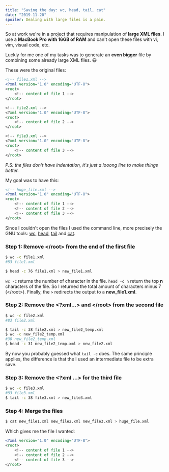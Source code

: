 ```yaml
---
title: "Saving the day: wc, head, tail, cat"
date: "2019-11-20"
spoiler: Dealing with large files is a pain.
---
```


So at work we're in a project that requires manipulation of **large XML files**. I use a **MacBook Pro with 16GB of RAM** and can't open these files with vi, vim, visual code, etc.

Luckly for me one of my tasks was to generate an **even bigger** file by combining some already large XML files. 😃

These were the original files:

```xml
<!-- file1.xml -->
<?xml version="1.0" encoding="UTF-8">
<root>
    <!-- content of file 1 -->
</root>

<!-- file2.xml -->
<?xml version="1.0" encoding="UTF-8">
<root>
    <!-- content of file 2 -->
</root>

<!-- file3.xml -->
<?xml version="1.0" encoding="UTF-8">
<root>
    <!-- content of file 3 -->
</root>
```

_P.S: the files don't have indentation, it's just a looong line to make things better._

My goal was to have this:

```xml
<!-- huge_file.xml -->
<?xml version="1.0" encoding="UTF-8">
<root>
    <!-- content of file 1 -->
    <!-- content of file 2 -->
    <!-- content of file 3 -->
</root>
```

Since I couldn't open the files I used the command line, more precisely the GNU tools: [wc](https://linux.die.net/man/1/wc), [head](https://linux.die.net/man/1/head), [tail](https://linux.die.net/man/1/tail) and [cat](https://linux.die.net/man/1/cat).

### Step 1: Remove \</root> from the end of the first file

```bash
$ wc -c file1.xml
#83 file1.xml

$ head -c 76 file1.xml > new_file1.xml
```

`wc -c` returns the number of character in the file. `head -c n` return the top **n** characters of the file. So I returned the total amount of characters minus 7 (\</root>). Finally, the `>` redirects the output to a **new_file1.xml**.

### Step 2: Remove the <?xml...> and \</root> from the second file

```bash
$ wc -c file2.xml
#83 file2.xml

$ tail -c 38 file2.xml > new_file2_temp.xml
$ wc -c new_file2_temp.xml
#38 new_file2_temp.xml
$ head -c 31 new_file2_temp.xml > new_file2.xml
```

By now you probably guessed what `tail -c` does. The same principle applies, the difference is that the I used an intermediate file to be extra save.

### Step 3: Remove the <?xml ...> for the third file

```bash
$ wc -c file3.xml
#83 file3.xml
$ tail -c 38 file3.xml > new_file3.xml
```

### Step 4: Merge the files

```bash
$ cat new_file1.xml new_file2.xml new_file3.xml > huge_file.xml
```

Which gives me the file I wanted:

```xml
<?xml version="1.0" encoding="UTF-8">
<root>
    <!-- content of file 1 -->
    <!-- content of file 2 -->
    <!-- content of file 3 -->
</root>
```
